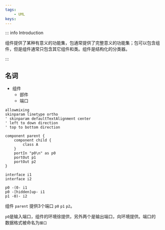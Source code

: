 ```yaml
---
tags:
    - UML
keys:
---
```


::: info Introduction

组件提供了某种有意义的功能集，包通常提供了完整意义的功能集；包可以包含组件，但是组件通常只包含其它组件和类。组件是结构化的分类器。

:::

## 名词

- 组件
    - 部件
    - 端口


```plantuml
allowmixing
skinparam linetype ortho
' skinparam defaultTextAlignment center
' left to down direction
' top to bottom direction

component parent {
    component child {
        class A
    }
    portIn "p0\n" as p0
    portOut p1
    portOut p2
} 

interface i1
interface i2

p0 -(0- i1
p0 -[hidden]up- i1
p1 -0)- i2
```

组件 `parent` 提供3个端口 `p0` `p1`  `p2`。

`p0`是输入端口，组件的环境徐提供，另外两个是输出端口，向环境提供。端口的数据格式被命名为`接口`




